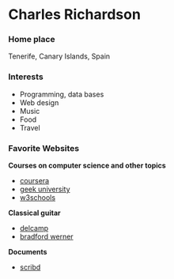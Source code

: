 # Charles Richardson

### Home place
Tenerife, Canary Islands, Spain

### Interests
* Programming, data bases
* Web design
* Music
* Food
* Travel

### Favorite Websites
**Courses on computer science and other topics**
 * [coursera](https://www.coursera.org)
 * [geek university](https://geek-university.com)
 * [w3schools](https://www.w3schools.com)

**Classical guitar**
 * [delcamp](https://www.classicalguitardelcamp.com)
 * [bradford werner](https://www.thisisclassicalguitar.com)

**Documents**
 * [scribd](https://es.scribd.com)

